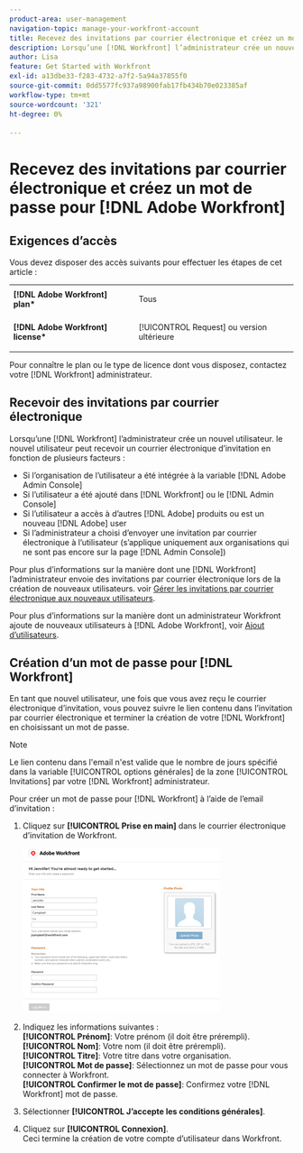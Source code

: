 ```yaml
---
product-area: user-management
navigation-topic: manage-your-workfront-account
title: Recevez des invitations par courrier électronique et créez un mot de passe pour [!DNL Adobe Workfront]
description: Lorsqu’une [!DNL Workfront] l’administrateur crée un nouvel utilisateur. le nouvel utilisateur peut recevoir un courrier électronique d’invitation en fonction de plusieurs facteurs.
author: Lisa
feature: Get Started with Workfront
exl-id: a13dbe33-f283-4732-a7f2-5a94a37855f0
source-git-commit: 0dd5577fc937a98900fab17fb434b70e023385af
workflow-type: tm+mt
source-wordcount: '321'
ht-degree: 0%

---
```


# Recevez des invitations par courrier électronique et créez un mot de passe pour [!DNL Adobe Workfront]

## Exigences d’accès

Vous devez disposer des accès suivants pour effectuer les étapes de cet article :

<table style="table-layout:auto"> 
 <col> 
 </col> 
 <col> 
 </col> 
 <tbody> 
  <tr> 
   <td role="rowheader"><strong>[!DNL Adobe Workfront] plan*</strong></td> 
   <td> <p>Tous</p> </td> 
  </tr> 
  <tr> 
   <td role="rowheader"><strong>[!DNL Adobe Workfront] license*</strong></td> 
   <td> <p>[!UICONTROL Request] ou version ultérieure</p> </td> 
  </tr> 
 </tbody> 
</table>

Pour connaître le plan ou le type de licence dont vous disposez, contactez votre [!DNL Workfront] administrateur.

## Recevoir des invitations par courrier électronique

Lorsqu’une [!DNL Workfront] l’administrateur crée un nouvel utilisateur. le nouvel utilisateur peut recevoir un courrier électronique d’invitation en fonction de plusieurs facteurs :

* Si l’organisation de l’utilisateur a été intégrée à la variable [!DNL Adobe Admin Console]
* Si l’utilisateur a été ajouté dans [!DNL Workfront] ou le [!DNL Admin Console]
* Si l’utilisateur a accès à d’autres [!DNL Adobe] produits ou est un nouveau [!DNL Adobe] user
* Si l’administrateur a choisi d’envoyer une invitation par courrier électronique à l’utilisateur (s’applique uniquement aux organisations qui ne sont pas encore sur la page [!DNL Admin Console])

Pour plus d’informations sur la manière dont une [!DNL Workfront] l’administrateur envoie des invitations par courrier électronique lors de la création de nouveaux utilisateurs. voir [Gérer les invitations par courrier électronique aux nouveaux utilisateurs](../../../administration-and-setup/manage-workfront/emails/manage-email-invitations.md).

Pour plus d’informations sur la manière dont un administrateur Workfront ajoute de nouveaux utilisateurs à [!DNL Adobe Workfront], voir [Ajout d’utilisateurs](../../../administration-and-setup/add-users/create-and-manage-users/add-users.md).

## Création d’un mot de passe pour [!DNL Workfront]

En tant que nouvel utilisateur, une fois que vous avez reçu le courrier électronique d’invitation, vous pouvez suivre le lien contenu dans l’invitation par courrier électronique et terminer la création de votre [!DNL Workfront] en choisissant un mot de passe.

>[!NOTE]
>
>Le lien contenu dans l&#39;email n&#39;est valide que le nombre de jours spécifié dans la variable [!UICONTROL options générales] de la zone [!UICONTROL Invitations] par votre [!DNL Workfront] administrateur.

Pour créer un mot de passe pour [!DNL Workfront] à l’aide de l’email d’invitation :

1. Cliquez sur **[!UICONTROL Prise en main]** dans le courrier électronique d’invitation de Workfront.

   ![Nouvel écran utilisateur d’une invitation par courrier électronique](assets/new-user-screen-from-invitation-adobe-350x292.png)

1. Indiquez les informations suivantes :\
   **[!UICONTROL Prénom]**: Votre prénom (il doit être prérempli).\
   **[!UICONTROL Nom]**: Votre nom (il doit être prérempli).\
   **[!UICONTROL Titre]**: Votre titre dans votre organisation.\
   **[!UICONTROL Mot de passe]**: Sélectionnez un mot de passe pour vous connecter à Workfront.\
   **[!UICONTROL Confirmer le mot de passe]**: Confirmez votre [!DNL Workfront] mot de passe.

1. Sélectionner **[!UICONTROL J’accepte les conditions générales]**.
1. Cliquez sur **[!UICONTROL Connexion]**.\
   Ceci termine la création de votre compte d’utilisateur dans Workfront.
